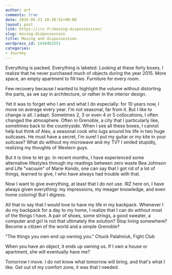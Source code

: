```yaml
---
author: art
comments: true
date: 2016-05-21 10:30:52+00:00
layout: post
link: https://irz.fr/moving-dispossession/
slug: moving-dispossession
title: Moving and dispossession
wordpress_id: 1438463351
categories:
- Journey
---
```


Everything is packed. Everything is labeled. Looking at these forty boxes, I realize that he never purchased much of objects during the year 2015. More space, an empty apartment to fill two. Furniture for every room.

Few recovery because I wanted to highlight the volume without distorting the parts, as we say in architecture, or rather in the interior design.
<!-- more -->
Yet it was to forget who I am and what I do especially: for 10 years now, I move on average every year. I'm not seasonal, far from it. But I like to change is all. I adapt. Sometimes 2, 3 or even 4 or 5 collocations, I often changed the atmosphere. Often in Grenoble, a city that I particularly like, sometimes back to the countryside.
When I see all these boxes, I cannot help but think of Alex, a seasonal cook who lugs around his life in two huge suitcases. He must have a secret, I'm sure! I put my guitar or my kite in your suitcase? What do without my microwave and my TV? I smiled stupidly, realizing my thoughts of Western guys.

But it is time to let go. In recent months, I have experienced some alternative lifestyles through my readings between zero waste Bea Johnson and Life "vacuum" of Marie Kondo, one can say that I got rid of a lot of things, learned to give, I who have always had trouble with that.

Now I want to give everything, at least that I do not use. IRZ here on, I have always given everything: my impressions, my meager knowledge, and even home coloring! But I digress.

All that to say that I would love to have my life in my backpack. Whenever I do my backpack for a day to my home, I realize that I can do without most of the things I have. A pair of shoes, some strings, a good sweater, a computer and go! Is not that ultimately the solution? Stop living somewhere? Become a citizen of the world and a simple Grenoble?

"The things you own end up owning you."
Chuck Palahniuk, Fight Club

When you have an object, it ends up owning us. If I own a house or apartment, she will eventually have me?

Tomorrow I move. I do not know what tomorrow will bring, and that's what I like. Get out of my comfort zone, it was that I needed.
